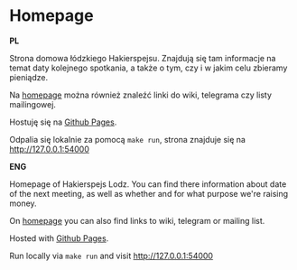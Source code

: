 # Homepage

**PL**

Strona domowa łódzkiego Hakierspejsu. Znajdują się tam informacje na temat daty kolejnego spotkania,
a także o tym, czy i w jakim celu zbieramy pieniądze.

Na [homepage](https://lodz.hackerspace.pl) można również znaleźć linki do wiki, telegrama czy listy mailingowej.

Hostuję się na [Github Pages](https://pages.github.com/). 

Odpalia się lokalnie za pomocą ```make run```, strona znajduje się na http://127.0.0.1:54000

**ENG**

Homepage of Hakierspejs Lodz. You can find there information about date of the next meeting, as well as whether and for what purpose we're raising money.

On [homepage](https://lodz.hackerspace.pl) you can also find links to wiki, telegram or mailing list.

Hosted with [Github Pages](https://pages.github.com/). 

Run locally via ```make run``` and visit http://127.0.0.1:54000
